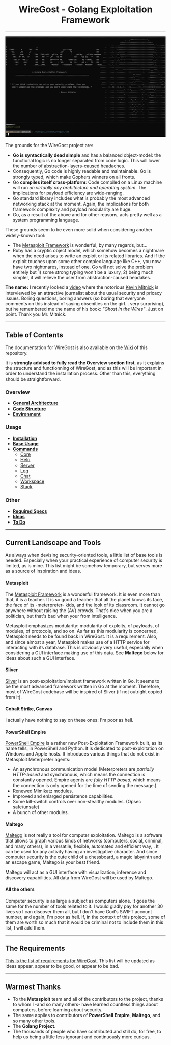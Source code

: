 
#                      <center>WireGost - Golang Exploitation Framework</center> 
______

![Demo](./pics/welcomeToWireGost.png)


The grounds for the WireGost project are:
* **Go is syntactically dead simple** and has a balanced object-model: the functional logic is no longer separated from code logic.
  This will lower the number of abstraction-layers-caused headaches.
* Consequently, Go code is highly readable and maintainable. Go is strongly typed, which make Gophers winners on all fronts.
* Go **compiles itself cross-platform**: Code compiled on a Linux machine will run _on virtually any architecture and operating system_.
  The implications for payload efficiency are wide-ranging.
* Go standard library includes what is probably the most advanced networking stack at the moment. Again, the implications for both framework
  complexity and payload modularity are huge.
* Go, as a result of the above and for other reasons, acts pretty well as a system programming language. 

These grounds seem to be even more solid when considering another widely-known tool:
* The [Metasploit Framework](https://github.com/rapid7/metasploit-framework) is wonderful, by many regards, but...
* Ruby has a cryptic object model, which somehow becomes a nightmare when the need arises to write an exploit or its related libraries.
  And if the exploit touches upon some other complex language like C++, you now have two nightmares, instead of one. Go will not solve
  the problem entirely but 1) some strong typing won't be a luxury, 2) being much simpler, it will relieve the user from abstraction-caused 
  headakes.

**The name:** I recently looked a [video](https://www.youtube.com/watch?v=T8aXx3K_lKY) where the notorious 
[Kevin Mitnick](https://en.wikipedia.org/wiki/Kevin_Mitnick) is interviewed by an attractive journalist about the usual security 
and pricacy issues. Boring questions, boring answers (so boring that everyone comments on this instead of saying obsenities on 
the girl... very surprising), but he remembered me the name of his book: _"Ghost in the Wires"_. Just on point. Thank you Mr. Mitnick.

______
## Table of Contents 

The documentation for WireGost is also available on the [Wiki](https://github.com/maxlandon/wiregost/wiki) of this repository.

It is **strongly advised to fully read the Overview section first**, as it explains the structure
and functionning of WireGost, and as this will be important in order to understand the installation
process. Other than this, everything should be straightforward.

### Overview
* [**General Architecture**](https://github.com/maxlandon/wiregost/wiki/General-Architecture)
* [**Code Structure**](https://github.com/maxlandon/wiregost/wiki/Code-Structure)
* [**Environment**](https://github.com/maxlandon/wiregost/wiki/Personal-Environment)


### Usage
* [**Installation**](https://github.com/maxlandon/wiregost/wiki/Installation)
* [**Base Usage**](https://github.com/maxlandon/wiregost/wiki/Base-Usage)
* [**Commands**](https://github.com/maxlandon/wiregost/wiki/Commands)
    * [Core](https://github.com/maxlandon/wiregost/wiki/Core-Commands)
    * [Help](https://github.com/maxlandon/wiregost/wiki/Help-Commands)
    * [Server](https://github.com/maxlandon/wiregost/wiki/Server-Commands)
    * [Log](https://github.com/maxlandon/wiregost/wiki/Log-Commands)
    * [Chat](https://github.com/maxlandon/wiregost/wiki/Chat-Commands)
    * [Workspace](https://github.com/maxlandon/wiregost/wiki/Workspace-Commands)
    * [Stack](https://github.com/maxlandon/wiregost/wiki/Stack-Commands)


### Other 
* [**Required Specs**](https://github.com/maxlandon/wiregost/wiki/Required-Specs)
* [**Ideas**](https://github.com/maxlandon/wiregost/wiki/Ideas)
* [**To Do**](https://github.com/maxlandon/wiregost/wiki/To-Do)

______
## Current Landscape and Tools

As always when devising security-oriented tools, a little list of base tools is needed.
Especially when your practical experience of computer security is limited, as is mine.
This list might be somehow temporary, but serves more as a source of inspiration and ideas.

#### Metasploit

The [Metasploit Framework](https://github.com/rapid7/metasploit-framework) is a wonderful framework. It is even more than that, it 
is a teacher. It is so good a teacher that all the planet knows its face, the face of its -meterpreter- kids, and the look of its 
classroom. It cannot go anywhere without raising the (AV) crowds. That's nice when you are a politician, but that's bad when 
your from intelligence.

Metasploit emphasizes modularity: modularity of exploits, of payloads, of modules, of protocols, and so on.
As far as this modularity is concerned, Metasploit needs to be found back in WireGost. It is a requirement.
Also, and since almost a year, Metasploit makes use of a HTTP service for interacting with its database.
This is obviously very useful, especially when considering a GUI interface making use of this data. See **Maltego** below for 
ideas about such a GUI interface.

#### Sliver

[Sliver](https://github.com/BishopFox/sliver) is an post-exploitation/implant framework written in Go. It seems to be the most advanced 
framework written in Go at the moment. Therefore, most of WireGost codebase will be inspired of Sliver (if not outright copied from it).

#### Cobalt Strike, Canvas

I actually have nothing to say on these ones: I'm poor as hell.

#### PowerShell Empire

[PowerShell Empire](https://www.powershellempire.com) is a rather new Post-Exploitation Framework built, as its name tells, in 
PowerShell and Python. It is dedicated to post-exploitation on Windows and Apple hosts. It introduces various things that do not 
exist in Metasploit Meterpreter agents:

* An asynchronous communication model (Meterpreters are _partially HTTP-based_ and synchronous, 
  which means the connection is constantly opened. Empire agents are _fully HTTP based_, which means 
  the connection is only opened for the time of sending the message.)
* Renewed Mimikatz modules.
* Improved and enlarged persistence capabilities.
* Some kill-switch controls over non-stealthy modules. (Opsec safe/unsafe)
* A bunch of other modules.

#### Maltego

[Maltego](https://www.paterva.com/web7/buy/maltego-clients/maltego-ce.php) is not really a tool for computer exploitation. 
Maltego is a software that allows to graph various kinds of networks (computers, social, criminal, and many others), in a
versatile, flexible, automated and efficient way, . It can be used for any activity having an investigative character. 
And since computer security is the cute child of a chessboard, a magic labyrinth and an escape game, Maltego is your best friend.

Maltego will act as a GUI interface with visualization, inference and discovery capabilities. All data from WireGost will be used
by Maltego.

#### All the others

Computer security is as large a subject as computers alone. It goes the same for the number of tools related to it.
I would gladly pay for another 30 lives so I can discover them all, but I don't have God's SWIFT account number, and again, I'm
poor as hell. If, in the context of this project, some of them are worth so much that it would be criminal not to include 
them in this list, I will add them.

______

## The Requirements

[This is the list of requirements for WireGost](https://github.com/maxlandon/wiregost/wiki/Requirements). 
This list will be updated as ideas appear, appear to be good, or appear to be bad.

______

## Warmest Thanks
* To the **Metasploit** team and all of the contributors to the project, thanks to whom I -and so many others- have learned countless
  things about computers, before learning about security.
* The same applies to contributors of **PowerShell Empire**, **Maltego**, and so many other tools.
* The **Golang Project**.
* The thousands of people who have contributed and still do, for free, to help us being a little less ignorant and continuously
  more curious.
